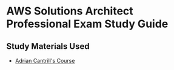 # AWS Solutions Architect Professional Exam Study Guide

## Study Materials Used

* [Adrian Cantrill's Course](https://learn.cantrill.io/p/aws-certified-solutions-architect-professional)
